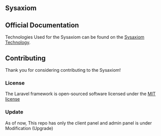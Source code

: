 ## Sysaxiom 

## Official Documentation

Technologies Used for the Sysaxiom can be found on the [Sysaxiom Technology](http://sysaxiom.com/technology).

## Contributing

Thank you for considering contributing to the Sysaxiom!

### License

The Laravel framework is open-sourced software licensed under the [MIT license](http://opensource.org/licenses/MIT)

### Update

As of now, This repo has only the client panel and admin panel is under Modification (Upgrade)
